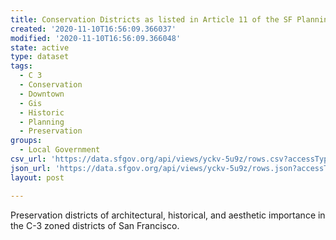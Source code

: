 ```yaml
---
title: Conservation Districts as listed in Article 11 of the SF Planning Code
created: '2020-11-10T16:56:09.366037'
modified: '2020-11-10T16:56:09.366048'
state: active
type: dataset
tags:
  - C 3
  - Conservation
  - Downtown
  - Gis
  - Historic
  - Planning
  - Preservation
groups:
  - Local Government
csv_url: 'https://data.sfgov.org/api/views/yckv-5u9z/rows.csv?accessType=DOWNLOAD'
json_url: 'https://data.sfgov.org/api/views/yckv-5u9z/rows.json?accessType=DOWNLOAD'
layout: post

---
```

Preservation districts of architectural, historical, and aesthetic importance in the C-3 zoned districts of San Francisco.
